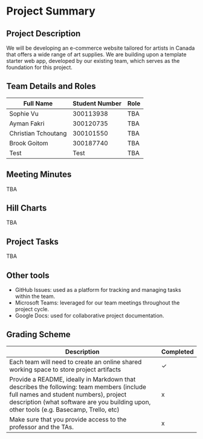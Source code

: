 # Project Summary

## Project Description

We will be developing an e-commerce website tailored for artists in Canada that offers a wide range of art supplies. We are building upon a template starter web app, developed by our existing team, which serves as the foundation for this project.


## Team Details and Roles

| Full Name | Student Number | Role |
|------|------|------|
| Sophie Vu | 300113938| TBA |
| Ayman Fakri | 300120735 | TBA |
| Christian Tchoutang | 300101550 | TBA |
| Brook Goitom | 300187740 | TBA |
| Test | Test | TBA |


## Meeting Minutes 

TBA 

## Hill Charts

TBA

## Project Tasks

TBA

## Other tools

- GitHub Issues: used as a platform for tracking and managing tasks within the team.
- Microsoft Teams: leveraged for our team meetings throughout the project cycle.
- Google Docs: used for collaborative project documentation.


## Grading Scheme

| Description | Completed |
|------|------|
| Each team will need to create an online shared working space to store project artifacts | &check; |
| Provide a README, ideally in Markdown that describes the following: team members (include full names and student numbers), project description (what software are you building upon, other tools (e.g. Basecamp, Trello, etc) | x |
| Make sure that you provide access to the professor and the TAs. | x |

